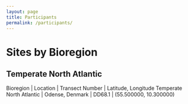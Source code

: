```yaml
---
layout: page
title: Participants
permalink: /participants/
---
```

# Sites by Bioregion 
## Temperate North Atlantic 

Bioregion | Location | Transect Number | Latitude, Longitude
Temperate North Atlantic | Odense, Denmark | DD68.1 | (55.500000, 10.300000)


